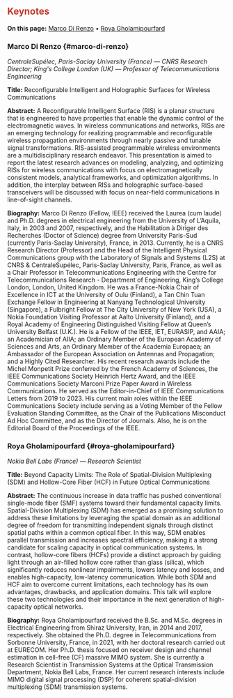 <!-- ## Keynotes -->
<h2 style="color:#c0392b;">Keynotes</h2>

**On this page:** [Marco Di Renzo](#marco-di-renzo) • [Roya Gholamipourfard](#roya-gholamipourfard)


### Marco Di Renzo {#marco-di-renzo}
*CentraleSupélec, Paris-Saclay University (France) — CNRS Research Director; King's College London (UK) — Professor of Telecommunications Engineering*

**Title:** Reconfigurable Intelligent and Holographic Surfaces for Wireless Communications

**Abstract:** A Reconfigurable Intelligent Surface (RIS) is a planar structure that is engineered to have properties that enable the dynamic control of the electromagnetic waves. In wireless communications and networks, RISs are an emerging technology for realizing programmable and reconfigurable wireless propagation environments through nearly passive and tunable signal transformations. RIS-assisted programmable wireless environments are a multidisciplinary research endeavor. This presentation is aimed to report the latest research advances on modeling, analyzing, and optimizing RISs for wireless communications with focus on electromagnetically consistent models, analytical frameworks, and optimization algorithms. In addition, the interplay between RISs and holographic surface-based transceivers will be discussed with focus on near-field communications in line-of-sight channels.

**Biography:** Marco Di Renzo (Fellow, IEEE) received the Laurea (cum laude) and Ph.D. degrees in electrical engineering from the University of L’Aquila, Italy, in 2003 and 2007, respectively, and the Habilitation à Diriger des Recherches (Doctor of Science) degree from University Paris-Sud (currently Paris-Saclay University), France, in 2013. Currently, he is a CNRS Research Director (Professor) and the Head of the Intelligent Physical Communications group with the Laboratory of Signals and Systems (L2S) at CNRS & CentraleSupélec, Paris-Saclay University, Paris, France, as well as a Chair Professor in Telecommunications Engineering with the Centre for Telecommunications Research - Department of Engineering, King’s College London, London, United Kingdom. He was a France-Nokia Chair of Excellence in ICT at the University of Oulu (Finland), a Tan Chin Tuan Exchange Fellow in Engineering at Nanyang Technological University (Singapore), a Fulbright Fellow at The City University of New York (USA), a Nokia Foundation Visiting Professor at Aalto University (Finland), and a Royal Academy of Engineering Distinguished Visiting Fellow at Queen’s University Belfast (U.K.). He is a Fellow of the IEEE, IET, EURASIP, and AAIA; an Academician of AIIA; an Ordinary Member of the European Academy of Sciences and Arts, an Ordinary Member of the Academia Europaea; an Ambassador of the European Association on Antennas and Propagation; and a Highly Cited Researcher. His recent research awards include the Michel Monpetit Prize conferred by the French Academy of Sciences, the IEEE Communications Society Heinrich Hertz Award, and the IEEE Communications Society Marconi Prize Paper Award in Wireless Communications. He served as the Editor-in-Chief of IEEE Communications Letters from 2019 to 2023. His current main roles within the IEEE Communications Society include serving as a Voting Member of the Fellow Evaluation Standing Committee, as the Chair of the Publications Misconduct Ad Hoc Committee, and as the Director of Journals. Also, he is on the Editorial Board of the Proceedings of the IEEE.

### Roya Gholamipourfard {#roya-gholamipourfard}
*Nokia Bell Labs (France) — Research Scientist*

**Title:** Beyond Capacity Limits: The Role of Spatial-Division Multiplexing (SDM) and Hollow-Core Fiber (HCF) in Future Optical Communications

**Abstract:** The continuous increase in data traffic has pushed conventional single-mode fiber (SMF) systems toward their fundamental capacity limits. Spatial-Division Multiplexing (SDM) has emerged as a promising solution to address these limitations by leveraging the spatial domain as an additional degree of freedom for transmitting independent signals through distinct spatial paths within a common optical fiber. In this way, SDM enables parallel transmission and increases spectral efficiency, making it a strong candidate for scaling capacity in optical communication systems. In contrast, hollow-core fibers (HCFs) provide a distinct approach by guiding light through an air-filled hollow core rather than glass (silica), which significantly reduces nonlinear impairments, lowers latency and losses, and enables high-capacity, low-latency communication. While both SDM and HCF aim to overcome current limitations, each technology has its own advantages, drawbacks, and application domains. This talk will explore these two technologies and their importance in the next generation of high-capacity optical networks.

**Biography:** Roya Gholamipourfard received the B.Sc. and M.Sc. degrees in Electrical Engineering from Shiraz University, Iran, in 2014 and 2017, respectively. She obtained the Ph.D. degree in Telecommunications from Sorbonne University, France, in 2021, with her doctoral research carried out at EURECOM. Her Ph.D. thesis focused on receiver design and channel estimation in cell-free (CF) massive MIMO system. She is currently a Research Scientist in Transmission Systems at the Optical Transmission Department, Nokia Bell Labs, France. Her current research interests include MIMO digital signal processing (DSP) for coherent spatial-division multiplexing (SDM) transmission systems.
